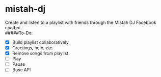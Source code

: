 # mistah-dj

Create and listen to a playlist with friends through the Mistah DJ Facebook chatbot.     
#####To-Do:  
- [x] Build playlist collaboratively     
- [x] Greetings, help, etc.
- [x] Remove songs from playlist
- [ ] Play     
- [ ] Pause     
- [ ] Bose API      
